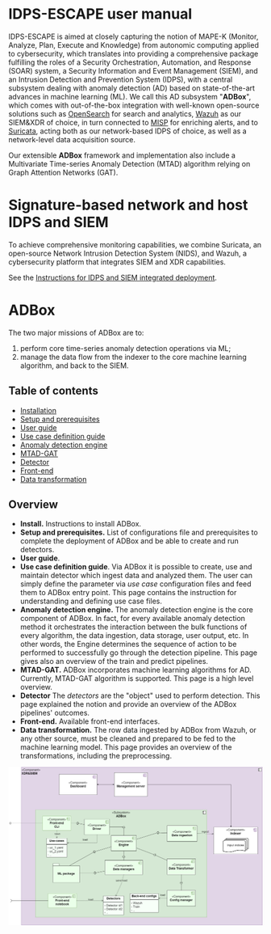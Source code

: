 # IDPS-ESCAPE user manual

IDPS-ESCAPE is aimed at closely capturing the notion of MAPE-K (Monitor, Analyze, Plan, Execute and Knowledge) from autonomic computing applied to cybersecurity, which translates into providing a comprehensive package fulfilling the roles of a Security Orchestration, Automation, and Response (SOAR) system, a Security Information and Event Management (SIEM), and an Intrusion Detection and Prevention System (IDPS), with a central subsystem dealing with anomaly detection (AD) based on state-of-the-art advances in machine learning (ML). We call this AD subsystem "**ADBox**", which comes with out-of-the-box integration with well-known open-source solutions such as [OpenSearch](https://opensearch.org/) for search and analytics, [Wazuh](https://wazuh.com/) as our SIEM\&XDR of choice, in turn connected to [MISP](https://www.misp-project.org/) for enriching alerts, and to [Suricata](https://suricata.io/), acting both as our network-based IDPS of choice, as well as a network-level data acquisition source.

Our extensible **ADBox** framework and implementation also include a Multivariate Time-series Anomaly Detection (MTAD) algorithm relying on Graph Attention Networks (GAT).

# Signature-based network and host IDPS and SIEM

To achieve comprehensive monitoring capabilities, we combine Suricata, an open-source Network Intrusion Detection System (NIDS), and Wazuh, a cybersecurity platform that integrates SIEM and XDR capabilities.

See the [Instructions for IDPS and SIEM integrated deployment](../../deployment/README.md).

# ADBox

The two major missions of ADBox are to:

1. perform core time-series anomaly detection operations via ML;
2. manage the data flow from the indexer to the core machine learning algorithm, and back to the
SIEM.

## Table of contents

- [Installation](./installation.md)
- [Setup and prerequisites](./setup_and_prerequisites.md)
- [User guide](./user_guide.md)
- [Use case definition guide](./use_case.md)
- [Anomaly detection engine](./engine.md)
- [MTAD-GAT](./mtad_gat.md)
- [Detector](./detector_data_structure.md)
- [Front-end](./front_end.md)
- [Data transformation](./data_transformation.md)

## Overview

- **Install.** Instructions to install ADBox.
- **Setup and prerequisites.** List of configurations file and prerequisites to complete the deployment of ADBox and be able to create and run detectors.
- **User guide**. 
- **Use case definition guide**. Via ADBox it is possible to create, use and maintain detector which ingest data and analyzed them. The user can simply define the parameter via *use case* configuration files and feed them to ADBox entry point. This page contains the instruction for understanding and defining use case files.
- **Anomaly detection engine.** The anomaly detection engine is the core component of ADBox. In fact, for every available anomaly detection method it orchestrates the interaction between the bulk functions of every algorithm, the data ingestion, data storage, user output, etc. In other words, the Engine determines the sequence of action to be performed to successfully go through the detection pipeline. This page gives also an overview of the train and predict pipelines.
- **MTAD-GAT.** ADBox incorporates machine learning algorithms for AD. Currently, MTAD-GAT algorithm is supported. This page is a high level overview.
- **Detector** The *detectors* are the "object"  used to perform detection. This page explained the notion and provide an overview of the ADBox pipelines' outcomes.
- **Front-end.** Available front-end interfaces.
- **Data transformation.** The row data ingested by ADBox from Wazuh, or any other source, must be cleaned and prepared to be fed to the machine learning model. This page provides an overview of the transformations, including the preprocessing.


![ADBox ADBox high level architecture](../specs/harc/assets/ADBox-system_high_level_architecture.png "ADBox high level architecture")
